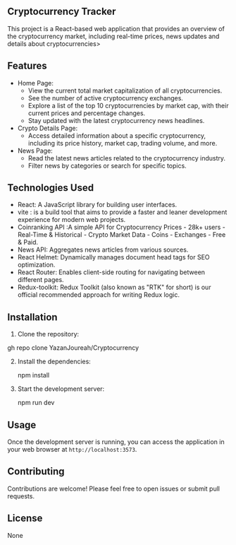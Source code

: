 ## Cryptocurrency Tracker 

This project is a React-based web application that provides an overview of the cryptocurrency market, including real-time prices, news updates and details about cryptocurrencies>

## Features

* Home Page:
    * View the current total market capitalization of all cryptocurrencies.
    * See the number of active cryptocurrency exchanges.
    * Explore a list of the top 10 cryptocurrencies by market cap, with their current prices and percentage changes.
    * Stay updated with the latest cryptocurrency news headlines.
* Crypto Details Page:
    * Access detailed information about a specific cryptocurrency, including its price history, market cap, trading volume, and more.
* News Page:
    * Read the latest news articles related to the cryptocurrency industry.
    * Filter news by categories or search for specific topics.
      
## Technologies Used

* React: A JavaScript library for building user interfaces.
* vite : is a build tool that aims to provide a faster and leaner development experience for modern web projects.
* Coinranking API :A simple API for Cryptocurrency Prices - 28k+ users - Real-Time & Historical - Crypto Market Data - Coins - Exchanges - Free & Paid.
* News API: Aggregates news articles from various sources.
* React Helmet: Dynamically manages document head tags for SEO optimization.
* React Router: Enables client-side routing for navigating between different pages.
* Redux-toolkit: Redux Toolkit (also known as "RTK" for short) is our official recommended approach for writing Redux logic.

## Installation

1. Clone the repository:

   
  gh repo clone YazanJoureah/Cryptocurrency
   

2. Install the dependencies:

   
   npm install
   

3. Start the development server:

   
   npm run dev
   

## Usage

Once the development server is running, you can access the application in your web browser at `http://localhost:3573`.

## Contributing

Contributions are welcome! Please feel free to open issues or submit pull requests.

## License

None

